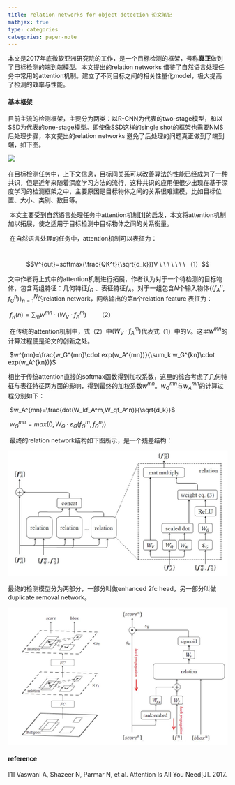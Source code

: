 ```yaml
---
title: relation networks for object detection 论文笔记
mathjax: true
type: categories
categories: paper-note
---
```


​     本文是2017年底微软亚洲研究院的工作，是一个目标检测的框架，号称**真正**做到了目标检测的端到端模型。本文提出的relation networks 借鉴了自然语言处理任务中常用的attention机制。建立了不同目标之间的相关性量化model，极大提高了检测的效率与性能。

#### 基本框架

​     目前主流的检测框架，主要分为两类：以R-CNN为代表的two-stage模型，和以SSD为代表的one-stage模型。即使像SSD这样的single shot的框架也需要NMS后处理步骤，本文提出的relation networks 避免了后处理的问题真正做到了端到端，如下图。

![](https://github.com/lxg2015/notes/raw/c410ec3323e5d99b3d58d4a5efe7bdf48cdd3e20/image/essay/relationmodule.jpg?raw=true)

​     在目标检测任务中，上下文信息，目标间关系可以改善算法的性能已经成为了一种共识，但是近年来随着深度学习方法的流行，这种共识的应用便很少出现在基于深度学习的检测框架之中，主要原因是目标物体之间的关系很难建模，比如目标位置、大小、类别、数目等。

​     本文主要受到自然语言处理任务中attention机制[[1]](https://arxiv.org/abs/1706.03762)的启发，本文将attention机制加以拓展，使之适用于目标检测中目标物体之间的关系衡量。

​     在自然语言处理的任务中，attention机制可以表征为：

​     $$V^{out}=softmax(\frac{QK^t}{\sqrt{d_k}})V \ \ \ \ \ \ \ （1）$$

​     文中作者将上式中的attention机制进行拓展，作者认为对于一个待检测的目标物体，包含两组特征：几何特征$f_G$ 、表征特征$f_A$。对于一组包含$N$个输入物体$\{({f_A^n},{f_G^n})\}_{n=1}^N$的relation network，网络输出的第n个relation feature 表征为：

​     $f_R(n)=\sum_m w^{mn} \cdot(W_V\cdot f_A^m)\ \ \ \ \ \ \ （2）$

​     在传统的attention机制中，式（2）中$(W_V\cdot f_A^m)$代表式（1）中的$V$。这里$w^{mn}$的计算过程便是论文的创新之处。

​     $w^{mn}=\frac{w_G^{mn}\cdot exp(w_A^{mn})}{\sum_k w_G^{kn}\cdot exp(w_A^{kn})}$

​     相比于传统attention直接的softmax函数得到加权系数，这里的综合考虑了几何特征与表征特征两方面的影响，得到最终的加权系数$w^{mn}$。$w_G^{mn}$与$w_A^{mn}$的计算过程分别如下：

​     $w_A^{mn}=\frac{dot(W_kf_A^m,W_qf_A^n)}{\sqrt{d_k}}$

​     $w_G^{mn}=max({0,W_G\cdot {\varepsilon}_G(f_G^m,f_G^n)})$

​     最终的relation network结构如下图所示，是一个残差结构：

![](https://github.com/izhaolei/images/blob/master/relation.JPG?raw=true)

 

最终的检测模型分为两部分，一部分叫做enhanced 2fc head，另一部分叫做duplicate removal network。

![](https://github.com/izhaolei/images/blob/master/relation_2.JPG?raw=true)



#### reference

[1] Vaswani A, Shazeer N, Parmar N, et al. Attention Is All You Need[J]. 2017.